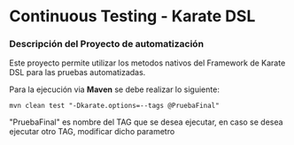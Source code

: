 <h1>Continuous Testing - Karate DSL</h1>

<h3>Descripción del Proyecto de automatización</h3>

Este proyecto permite utilizar los metodos nativos del Framework de Karate DSL para las pruebas automatizadas.

Para la ejecución via **Maven** se debe realizar lo siguiente:

```mvn
mvn clean test "-Dkarate.options=--tags @PruebaFinal"
```

"PruebaFinal" es nombre del TAG que se desea ejecutar, en caso se desea ejecutar otro TAG, modificar dicho parametro